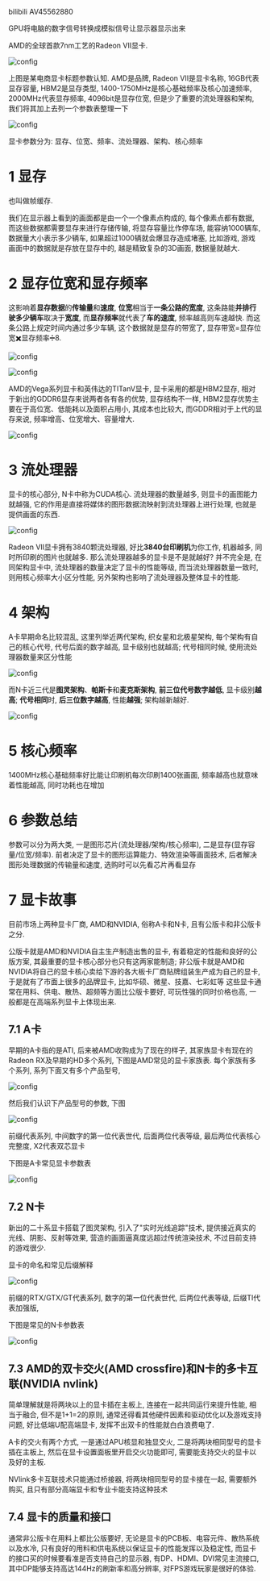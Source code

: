 bilibili AV45562880

GPU将电脑的数字信号转换成模拟信号让显示器显示出来

AMD的全球首款7nm工艺的Radeon VII显卡.

![config](./images/1.jpeg)

上图是某电商显卡标题参数认知. AMD是品牌, Radeon VII是显卡名称, 16GB代表显存容量, HBM2是显存类型, 1400\-1750MHz是核心基础频率及核心加速频率, 2000MHz代表显存频率, 4096bit是显存位宽, 但是少了重要的流处理器和架构, 我们将其加上去列一个参数表整理一下

![config](./images/2.jpeg)

显卡参数分为: 显存、位宽、频率、流处理器、架构、核心频率

# 1 显存

也叫做帧缓存. 

我们在显示器上看到的画面都是由一个一个像素点构成的, 每个像素点都有数据, 而这些数据都需要显存来进行存储传输, 将显存容量比作停车场, 能容纳1000辆车, 数据量大小表示多少辆车, 如果超过1000辆就会爆显存造成堵塞, 比如游戏, 游戏画面中的数据就是存放在显存中的, 越是精致复杂的3D画面, 数据量就越大.

# 2 显存位宽和显存频率

这影响着**显存数据**的**传输量**和**速度**, **位宽**相当于**一条公路的宽度**, 这条路能**并排行驶多少辆车**取决于**宽度**, 而**显存频率**就代表了**车的速度**, 频率越高则车速越快. 而这条公路上规定时间内通过多少车辆, 这个数据就是显存的带宽了, 显存带宽=显存位宽✖️显存频率➗8.

![config](./images/3.jpeg)

![config](./images/4.jpeg)

AMD的Vega系列显卡和英伟达的TITanV显卡, 显卡采用的都是HBM2显存, 相对于新出的GDDR6显存来说两者各有各的优势, 显存结构不一样, HBM2显存优势主要在于高位宽、低能耗以及面积占用小, 其成本也比较大, 而GDDR相对于上代的显存来说, 频率增高、位宽增大、容量增大. 

![config](./images/5.jpeg)

# 3 流处理器

显卡的核心部分, N卡中称为CUDA核心. 流处理器的数量越多, 则显卡的画图能力就越强, 它的作用是直接将媒体的图形数据流映射到流处理器上进行处理, 也就是提供画面的东西. 

![config](./images/6.jpeg)

Radeon VII显卡拥有3840颗流处理器, 好比**3840台印刷机**为你工作, 机器越多, 同时所印刷的图片也就越多. 那么流处理器越多的显卡是不是就越好? 并不完全是, 在同架构显卡中, 流处理器的数量决定了显卡的性能等级, 而当流处理器数量一致时, 则用核心频率大小区分性能, 另外架构也影响了流处理器及整体显卡的性能.

# 4 架构

A卡早期命名比较混乱, 这里列举近两代架构, 织女星和北极星架构, 每个架构有自己的核心代号, 代号后面的数字越高, 显卡级别也就越高; 代号相同时候, 使用流处理器数量来区分性能

![config](./images/7.jpeg)

而N卡近三代是**图灵架构**、**帕斯卡**和**麦克斯架构**, **前三位代号数字越低**, 显卡级别**越高**; **代号相同**时, **后三位数字越高**, 性能**越强**; 架构越新越好.

![config](./images/8.jpeg)

# 5 核心频率

1400MHz核心基础频率好比能让印刷机每次印刷1400张画面, 频率越高也就意味着性能越高, 同时功耗也在增加

# 6 参数总结

参数可以分为两大类, 一是图形芯片(流处理器/架构/核心频率), 二是显存(显存容量/位宽/频率). 前者决定了显卡的图形运算能力、特效渲染等画面技术, 后者解决图形处理数据的传输量和速度, 选购时可以先看芯片再看显存

# 7 显卡故事

目前市场上两种显卡厂商, AMD和NVIDIA, 俗称A卡和N卡, 且有公版卡和非公版卡之分.

公版卡就是AMD和NVIDIA自主生产制造出售的显卡, 有着稳定的性能和良好的公版方案, 其最重要的显卡核心部分也只有这两家能制造; 非公版卡就是AMD和NVIDIA将自己的显卡核心卖给下游的各大板卡厂商贴牌组装生产成为自己的显卡, 于是就有了市面上很多的品牌显卡, 比如华硕、微星、技嘉、七彩虹等 这些显卡通常在用料、供电、散热、超频等方面比公版卡要好, 可玩性强的同时价格也高, 一般都是在高端系列显卡上体现出来.

## 7.1 A卡

早期的A卡指的是ATI, 后来被AMD收购成为了现在的样子, 其家族显卡有现在的Radeon RX及早期的HD多个系列, 下图是AMD常见的显卡家族表. 每个家族有多个系列, 系列下面又有多个产品型号, 

![config](./images/9.jpeg)

然后我们认识下产品型号的参数, 下图

![config](./images/10.jpeg)

前缀代表系列, 中间数字的第一位代表世代, 后面两位代表等级, 最后两位代表核心完整度, X2代表双芯显卡

下图是A卡常见显卡参数表

![config](./images/11.jpeg)

## 7.2 N卡

新出的二十系显卡搭载了图灵架构, 引入了"实时光线追踪"技术, 提供接近真实的光线、阴影、反射等效果, 营造的画面逼真度远超过传统渲染技术, 不过目前支持的游戏很少.

显卡的命名和常见后缀解释

![config](./images/12.jpeg)

前缀的RTX/GTX/GT代表系列, 数字的第一位代表世代, 后两位代表等级, 后缀TI代表加强版, 

下图是常见的N卡参数表

![config](./images/13.jpeg)

## 7.3 AMD的双卡交火(AMD crossfire)和N卡的多卡互联(NVIDIA nvlink)

简单理解就是将两块以上的显卡插在主板上, 连接在一起共同运行来提升性能, 相当于融合, 但不是1+1=2的原则, 通常还得看其他硬件因素和驱动优化以及游戏支持问题, 好比低端U配高端显卡, 发挥不出双卡的性能就白白浪费电了.

A卡的交火有两个方式, 一是通过APU核显和独显交火, 二是将两块相同型号的显卡插在主板上, 然后在显卡设置面板里开启交火功能即可, 需要能支持交火的显卡以及好的主板.

NVlink多卡互联技术只能通过桥接器, 将两块相同型号的显卡接在一起, 需要额外购买, 且只有部分高端显卡和专业卡能支持这种技术

## 7.4 显卡的质量和接口

通常非公版卡在用料上都比公版要好, 无论是显卡的PCB板、电容元件、散热系统以及水冷, 只有良好的用料和供电系统以保证显卡的性能发挥以及稳定性, 而显卡的接口买的时候要看准是否支持自己的显示器, 有DP、HDMI、DVI常见主流接口, 其中DP能够支持高达144Hz的刷新率和高分辨率, 对FPS游戏玩家是很好的体验.





